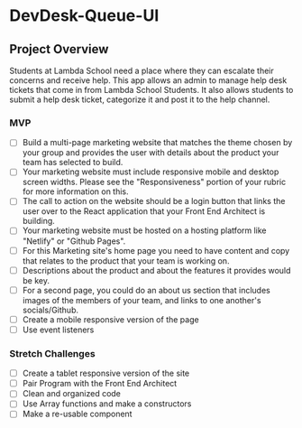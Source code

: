 # DevDesk-Queue-UI

## Project Overview
Students at Lambda School need a place where they can escalate their concerns and receive help. This app allows an admin to manage help desk tickets that come in from Lambda School Students. It also allows students to submit a help desk ticket, categorize it and post it to the help channel.

### MVP
- [ ] Build a multi-page marketing website that matches the theme chosen by your group and provides the user with details about the product your team has selected to build.
- [ ] Your marketing website must include responsive mobile and desktop screen widths. Please see the "Responsiveness" portion of your rubric for more information on this.
- [ ] The call to action on the website should be a login button that links the user over to the React application that your Front End Architect is building. 
- [ ] Your marketing website must be hosted on a hosting platform like "Netlify" or "Github Pages".
- [ ] For this Marketing site's home page you need to have content and copy that relates to the product that your team is working on.
- [ ] Descriptions about the product and about the features it provides would be key.
- [ ] For a second page, you could do an about us section that includes images of the members of your team, and links to one another's socials/Github.
- [ ] Create a mobile responsive version of the page
- [ ] Use event listeners

### Stretch Challenges
- [ ] Create a tablet responsive version of the site
- [ ] Pair Program with the Front End Architect
- [ ] Clean and organized code
- [ ] Use Array functions and make a constructors
- [ ] Make a re-usable component